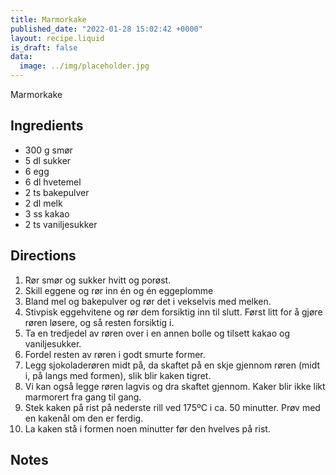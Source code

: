 ```yaml
---
title: Marmorkake
published_date: "2022-01-28 15:02:42 +0000"
layout: recipe.liquid
is_draft: false
data:
  image: ../img/placeholder.jpg
---
```

Marmorkake

## Ingredients

- 300 g smør
- 5 dl sukker
- 6 egg
- 6 dl hvetemel
- 2 ts bakepulver
- 2 dl melk
- 3 ss kakao
- 2 ts vaniljesukker

## Directions

1. Rør smør og sukker hvitt og porøst.
2. Skill eggene og rør inn én og én eggeplomme
3. Bland mel og bakepulver og rør det i vekselvis med melken.
4. Stivpisk eggehvitene og rør dem forsiktig inn til slutt. Først litt for å gjøre røren løsere, og så resten forsiktig i.
5. Ta en tredjedel av røren over i en annen bolle og tilsett kakao og vaniljesukker.
6. Fordel resten av røren i godt smurte former.
7. Legg sjokoladerøren midt på, da skaftet på en skje gjennom røren (midt i, på langs med formen), slik blir kaken tigret.
8. Vi kan også legge røren lagvis og dra skaftet gjennom. Kaker blir ikke likt marmorert fra gang til gang.
9. Stek kaken på rist på nederste rill ved 175ºC i ca. 50 minutter. Prøv med en kakenål om den er ferdig.
10. La kaken stå i formen noen minutter før den hvelves på rist.


## Notes

